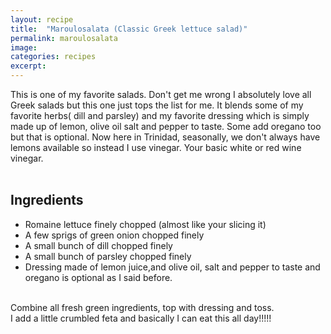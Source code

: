 ```yaml
---
layout: recipe
title:  "Maroulosalata (Classic Greek lettuce salad)"
permalink: maroulosalata
image:
categories: recipes
excerpt:
---
```


This is one of my favorite salads.  Don't get me wrong I absolutely love all Greek salads but this one just tops the list for me.  It blends some of my favorite herbs( dill and parsley) and my favorite dressing which is simply made up of lemon, olive oil salt and pepper to taste. Some add oregano too but that is optional. Now here in Trinidad, seasonally, we don't always have lemons available so instead I use vinegar. Your basic white or red wine vinegar.
<br><br>

## Ingredients

* Romaine lettuce finely chopped (almost like your slicing it)
* A few sprigs of green onion chopped finely
* A small bunch of dill chopped finely
* A small bunch of parsley chopped finely
* Dressing made of lemon juice,and olive oil, salt and pepper to taste and oregano is optional as I said before.
<br><br>

Combine all fresh green ingredients, top with dressing and toss.  
I add a little crumbled feta and basically I can eat this all day!!!!!
